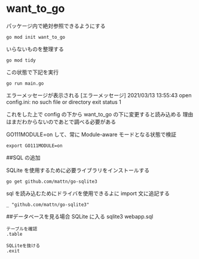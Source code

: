 # want_to_go

パッケージ内で絶対参照できるようにする

    go mod init want_to_go

いらないものを整理する

    go mod tidy

この状態で下記を実行

    go run main.go

エラーメッセージが表示される
[エラーメッセージ]
2021/03/13 13:55:43 open config.ini: no such file or directory
exit status 1

これをした上で config の下から want_to_go の下に変更すると読み込める
理由はまだわからないのであとで調べる必要がある

GO111MODULE=on して、常に Module-aware モードとなる状態で検証

    export GO111MODULE=on

##SQL の追加

SQLite を使用するために必要ライブラリをインストールする

    go get github.com/mattn/go-sqlite3

sql を読み込むためにドライバを使用できるよに import 文に追記する

    _ "github.com/mattn/go-sqlite3"

##データベースを見る場合
SQLite に入る
sqlite3 webapp.sql

    テーブルを確認
    .table

    SQLiteを抜ける
    .exit
